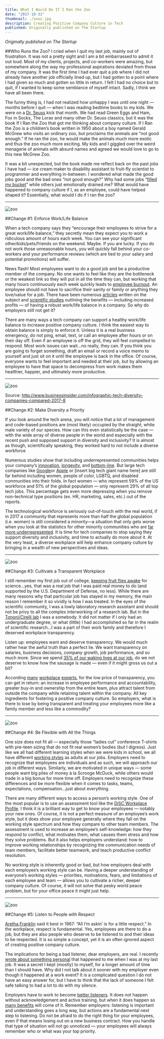 ```yaml
---
title: What I Would Do If I Ran the Zoo
date: "2017-10-31"
thumbnail: ./zooz.jpg
description: Creating Positive Company Culture in Tech
published: Originally published on The Startup
---
```


<em class="published">Originally published on The Startup</em>

##Who Runs the Zoo?
I cried when I quit my last job, mainly out of frustration. It was not a pretty sight and I am a bit embarrassed to admit it out loud. Most of my clients, projects, and co-workers were amazing, but somewhere along the way my professional aspirations deviated from those of my company. It was the first time I had ever quit a job where I did not already have another job officially lined up, but I had gotten to a point where I had given so much and gotten so little in return. I felt I had no choice but to quit, if I wanted to keep some semblance of myself intact. Sadly, I think we have all been there.</span></p><p class="c24"><span class="c10">The funny thing is, I had not realized how unhappy I was until one night — months before I quit — when I was reading bedtime books to my kids. We were on a </span><span class="c0"><a class="c9" href="https://www.google.com/url?q=https://en.wikipedia.org/wiki/Dr._Seuss&amp;sa=D&amp;ust=1559962373420000">Dr. Seuss</a></span><span class="c10">&nbsp;kick that month. We had read </span><span class="c10 c5">Green Eggs and Ham</span><span class="c10">, </span><span class="c10 c5">Fox in Socks</span><span class="c10">, </span><span class="c10 c5">The Lorax</span><span class="c10">&nbsp;and many other Dr. Seuss classics, but it was the book </span><span class="c10 c5">If I Ran the Zoo</span><span class="c10">&nbsp;that got me thinking about company culture. </span><span class="c10 c5">If I Ran the Zoo</span><span class="c8">&nbsp;is a children’s book written in 1950 about a boy named Gerald McGrew who visits an ordinary zoo, but proclaims the animals are “not good enough.” If he ran the zoo, he would make the animals much more exotic and thus the zoo much more exciting. My kids and I giggled over the weird menagerie of animals with absurd names and agreed we would love to go to this new McGrew Zoo.</span></p><p class="c24"><span class="c10">It was a bit unexpected, but the book made me reflect back on the past jobs I have had — ice cream maker to disability assistant to fruit-fly scientist to programmer and everything in-between. I wondered what made the good jobs good and the bad ones “not good enough?” Why had some jobs “</span><span class="c0"><a class="c9" href="https://www.google.com/url?q=http://www.bucketfillers101.com/have-you-filled-a-bucket-today.php&amp;sa=D&amp;ust=1559962373420000">filled my bucket</a></span><span class="c8">” while others just emotionally drained me? What would have happened to company culture if I, as an employee, could have helped shaped it? Essentially, what would I do if I ran the zoo?</span></p>

<hr>

<div class="kg-card kg-image-card kg-width-medium">

![zoo](./zoo1.jpg)

</div>

##Change #1: Enforce Work/Life Balance

<p class="c17"><span class="c8">When a tech company says they “encourage their employees to strive for a great work/life balance,” they secretly mean they expect you to work a ridiculous amount of hours each week. You can see your significant other/kids/pets/friends on the weekend. Maybe. If you are lucky. If you do not work those unreasonable hours, you will quickly fall behind your co-workers and your performance reviews (which are tied to your salary and potential promotions) will suffer.</span></p><p class="c1"><span class="c10">News flash! Most employees want to do a good job and be a productive member of the company. No one wants to feel like they are the bottleneck or the weakest link so they will put in all the time they can, but working that many hours continuously each week quickly leads to </span><span class="c0"><a class="c9" href="https://www.google.com/url?q=https://hbr.org/2017/04/employee-burnout-is-a-problem-with-the-company-not-the-person&amp;sa=D&amp;ust=1559962373421000">employee burnout</a></span><span class="c10">. An employee should not have to sacrifice their sanity or family or anything they love/value for a job. There have been numerous </span><span class="c0"><a class="c9" href="https://www.google.com/url?q=https://pingboard.com/work-life-balance/&amp;sa=D&amp;ust=1559962373421000">articles</a></span><span class="c10">&nbsp;written on the subject and </span><span class="c0"><a class="c9" href="https://www.google.com/url?q=http://eprints.qut.edu.au/8128/&amp;sa=D&amp;ust=1559962373422000">scientific studies</a></span><span class="c8">&nbsp;outlining the benefits — including increased profits — of having a robust work/life balance in a company. So why do employers still not get it?</span></p><p class="c1"><span class="c10">There are many ways a tech company can support a healthy work/life balance to increase positive company culture. I think the easiest way to obtain balance is </span><span class="c6">simply to enforce it</span><span class="c8">. Unless it is a real business emergency, do not ping, email, text, or call an employee after hours or on their day off. Even if an employee is off the grid, they will feel compelled to respond. Most work issues can wait…no really, they can. If you think you are going to forget something, draft an email or record a voice memo to yourself and just sit on it until the employee is back in the office. Of course, everyone wants to feel important and needed at their job, but by allowing an employee to have that space to decompress from work makes them healthier, happier, and ultimately more productive.</span></p>

<hr>

<div class="kg-card kg-image-card kg-width-medium">

![zoo](./zoo2.jpg)
<p class="footnotes">Source: </span><span class="c12"><a class="c9" href="https://www.google.com/url?q=http://www.businessinsider.com/infographic-tech-diversity-companies-compared-2017-8&amp;sa=D&amp;ust=1559962373424000">http://www.businessinsider.com/infographic-tech-diversity-companies-compared-2017-8</a></p>
</div>

##Change #2: Make Diversity a Priority

<p class="c17"><span class="c10">If you look around the tech arena, you will notice that a lot of management and code-based positions are (most likely) occupied by the straight, white male variety of our species. How can this even statistically be the case — with the wide array of diverse people in the world and especially with the recent push and supposed support in diversity and inclusivity? It is almost as though, scientifically speaking, they worked hard to </span><span class="c6">not</span><span class="c10">&nbsp;</span><span class="c6">include a diverse workforce</span><p class="c14"><span class="c10">Numerous studies show that including underrepresented communities helps your company’s </span><span class="c0"><a class="c9" href="https://www.google.com/url?q=https://www.skyword.com/contentstandard/creativity/why-the-lack-of-diversity-in-business-has-reached-a-tipping-point/&amp;sa=D&amp;ust=1559962373424000">innovation</a></span><span class="c10">, </span><span class="c0"><a class="c9" href="https://www.google.com/url?q=https://www.fastcompany.com/3049056/5-ways-to-fix-the-tech-industrys-diversity-problem&amp;sa=D&amp;ust=1559962373424000">longevity</a></span><span class="c10">, and </span><span class="c0"><a class="c9" href="https://www.google.com/url?q=http://fortune.com/2017/01/18/leadership-diversity-bottom-line-career-advice/&amp;sa=D&amp;ust=1559962373425000">bottom-line</a></span><span class="c10">. But large tech companies like </span><span class="c0"><a class="c9" href="https://www.google.com/url?q=http://fortune.com/2017/06/29/google-2017-diversity-report/&amp;sa=D&amp;ust=1559962373425000">Google</a></span><span class="c10">or </span><span class="c0"><a class="c9" href="https://www.google.com/url?q=https://www.theguardian.com/technology/2016/aug/03/apple-diversity-report-race-gender-facebook-google&amp;sa=D&amp;ust=1559962373426000">Apple</a></span><span class="c8">&nbsp;or [insert big tech giant name here] are still far behind including women, people of color, LGBTQ, and disabled communities into their folds. In fact women — who represent 59% of the US workforce and 51% of the global population — only represent 29% of all top tech jobs. This percentage gets even more depressing when you remove non-technical type positions (ex. HR, marketing, sales, etc.) out of the reports.</span></p><p class="c1"><span class="c10">The technological workforce is seriously out-of-touch with the real world, if in 2017 a community that represents more than half the global population (i.e. women) is still considered a minority—a situation that only gets worse when you look at the statistics for other minority communities who are </span><span class="c0"><a class="c9" href="https://www.google.com/url?q=https://www.usatoday.com/story/tech/news/2017/04/27/toxic-workplaces-technology-women-minorities-retention/100977038/&amp;sa=D&amp;ust=1559962373426000">far more underrepresented</a></span><span class="c8">. It is time for tech companies to stop saying they support diversity and inclusivity, and time to actually do more about it. At the very least, a diverse workplace will help enhance company culture by bringing in a wealth of new perspectives and ideas.</span></p>

<hr>

<div class="kg-card kg-image-card kg-width-medium">

![zoo](./zoo3.jpg)

</div>

##Change #3: Cultivate a Transparent Workplace

<p class="c17"><span class="c10">I still remember my first job out of college, </span><span class="c0"><a class="c9" href="https://www.google.com/url?q=https://www.med.wisc.edu/news-events/sleep-tempers-growth-of-synapses/842&amp;sa=D&amp;ust=1559962373427000">keeping fruit flies awake</a></span><span class="c10">&nbsp;for science…yes, that was a real job that I was paid real money to do (and supported by the U.S. Department of Defense, no less). While there are many reasons why that particular job has stayed in my memory, the main reason I remember it so vividly is how I was treated. In the eyes of the scientific community, I was a lowly laboratory research assistant and should not be privy to all the complex interworking of a research lab. But in the </span><span class="c0"><a class="c9" href="https://www.google.com/url?q=http://centerforsleepandconsciousness.med.wisc.edu/index.html&amp;sa=D&amp;ust=1559962373428000">Tononi/Cirelli lab</a></span><span class="c8">&nbsp;I was a somebody. It did not matter if I only had an undergraduate degree, or what (little) I had accomplished so far in the realm of scientific research…I was a part of their work family and therefore I deserved workplace transparency.</span></p><p class="c1"><span class="c10">Listen up: </span><span class="c6">employees want and deserve transparency</span><span class="c10">. We would much rather hear the awful truth than a perfect lie. We want transparency on salaries, business decisions, company growth, job performance, and so much more. Since we spend </span><span class="c0"><a class="c9" href="https://www.google.com/url?q=https://revisesociology.com/2016/08/16/percentage-life-work/&amp;sa=D&amp;ust=1559962373428000">35% of our waking lives at our job</a></span><span class="c8">, do we not deserve to know how the sausage is made — even if it might gross us out a bit?</span></p><p class="c1"><span class="c10">According </span><span class="c0"><a class="c9" href="https://www.google.com/url?q=https://www.liquidplanner.com/blog/9-ways-promote-transparency-non-transparent-work-culture/&amp;sa=D&amp;ust=1559962373429000">many</a></span><span class="c10">&nbsp;</span><span class="c0"><a class="c9" href="https://www.google.com/url?q=https://www.liquidplanner.com/blog/why-transparency-matters-and-how-to-make-it-happen/&amp;sa=D&amp;ust=1559962373429000">workplace</a></span><span class="c10">&nbsp;</span><span class="c0"><a class="c9" href="https://www.google.com/url?q=https://www.forbes.com/sites/glennllopis/2012/09/10/5-powerful-things-happen-when-a-leader-is-transparent/%2372060b704a3a&amp;sa=D&amp;ust=1559962373429000">experts</a></span><span class="c8">, for the low price of transparency, you can get in return: an increase in employee performance and accountability, greater buy-in and ownership from the entire team, plus attract talent from outside the company while retaining talent within the company. All key ingredients for fostering a positive company culture. So employers, what is there to lose by being transparent and treating your employees more like a family member and less like a commodity?</span></p>

<hr>

<div class="kg-card kg-image-card kg-width-medium">

![zoo](./zoo4.png)

</div>

##Change #4: Be Flexible with All the Things

<p class="c17"><span class="c10">One size does not fit all — especially those “ladies cut” conference T-shirts with pre-teen sizing that do not fit real women’s bodies (but I digress). Just like we all had different learning styles when we were kids in school, we all have different </span><span class="c0"><a class="c9" href="https://www.google.com/url?q=https://www.inc.com/shelley-prevost/4-unique-working-styles-whats-yours.html&amp;sa=D&amp;ust=1559962373430000">working styles</a></span><span class="c10">&nbsp;as adults at our jobs. Employers need to recognize that employees are individuals and as such, we will approach our job in different ways. Similarly, we are motivated in unique ways — some people want big piles of money à la Scrooge McDuck, while others would trade in a big bonus for more time off. Employers need to recognize these differences and </span><span class="c6">be more flexible</span><span class="c8">&nbsp;when it comes to tasks, teams, expectations, compensation…just about everything.</span></p><p class="c14"><span class="c10">There are many different ways to access a person’s working style. One of the most popular is to use an assessment tool like the </span><span class="c0"><a class="c9" href="https://www.google.com/url?q=https://discprofile.com/&amp;sa=D&amp;ust=1559962373431000">DiSC Workplace Profile</a></span><span class="c8">. I think it is a brilliant way to get to know your employees — notably your new ones. Of course, it is not a perfect measure of an employee’s work style, but it does show your employee generally where they fall on the working style spectrum and how they compare to other team members. The assessment is used to increase an employee’s self-knowledge: how they respond to conflict, what motivates them, what causes them stress and how they solve problems. But it also helps employers understand: how to improve working relationships by recognizing the communication needs of team members, facilitate better teamwork, and teach productive conflict resolution.</span></p><p class="c1"><span class="c8">No working style is inherently good or bad, but how employers deal with each employee’s working style can be. Having a deeper understanding of everyone’s working styles — priorities, motivations, fears, and limitations of each employee and team — allows you to cultivate a richer, deeper company culture. Of course, it will not solve that pesky world peace problem, but for your office peace it might just help.</span></p>
<hr>

<div class="kg-card kg-image-card kg-width-medium">

![zoo](./zoo5.jpg)

</div>

##Change #5: Listen to People with Respect

<p class="c17"><span class="c0"><a class="c9" href="https://www.google.com/url?q=https://www.youtube.com/watch?v%3D6FOUqQt3Kg0&amp;sa=D&amp;ust=1559962373432000">Aretha Franklin</a></span><span class="c8">&nbsp;said it best in 1967: “All I’m askin’ is for a little respect.” In the workplace, respect is fundamental. Yes, employees are there to do a job, but they are also people who deserve to be listened to and their ideas to be respected. It is so simple a concept, yet it is an often ignored aspect of creating positive company culture.</span></p><p class="c1"><span class="c10">The implications for being a bad listener, dear employers, are real. I recently </span><span class="c0"><a class="c9" href="https://www.google.com/url?q=https://code.likeagirl.io/there-are-weinsteins-lurking-in-every-profession-including-tech-d833d7d92758&amp;sa=D&amp;ust=1559962373433000">wrote about something personal</a></span><span class="c8">&nbsp;that happened to me when I was at my last job. It was a secret I kept (mostly) to myself, for a longer amount of time than I should have. Why did I not talk about it sooner with my employer even though it happened at a work event? It is a complicated question I do not have an easy answer for, but I have to think that the lack of someone I felt safe talking to had a lot to do with my silence.</span></p><p class="c1"><span class="c10">Employers have to work to become </span><span class="c0"><a class="c9" href="https://www.google.com/url?q=https://hbr.org/2014/04/what-gets-in-the-way-of-listening&amp;sa=D&amp;ust=1559962373434000">better listeners</a></span><span class="c10">. It does not happen without acknowledgement and active training, but when it does happen so </span><span class="c0"><a class="c9" href="https://www.google.com/url?q=https://www.forbes.com/sites/lizryan/2015/06/13/six-ways-to-listen-to-your-employees/%23288835ca2da6&amp;sa=D&amp;ust=1559962373434000">many benefits</a></span><span class="c10">&nbsp;will come of it. Remember employers: listening is important and understanding goes a long way, but </span><span class="c6">actions are a fundamental next step</span><span class="c10">&nbsp;</span><span class="c6">to listening</span><span class="c8">. Do not be afraid to do the right thing for your employees, even if that means losing out on a new business contract. How you handle that type of situation will not go unnoticed — your employees will always remember who or what was your top priority.